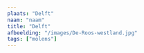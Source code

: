 ```yaml
---
plaats: "Delft"
naam: "naam"
title: "Delft"
afbeelding: "/images/De-Roos-westland.jpg"
tags: ["molens"]
---
```

